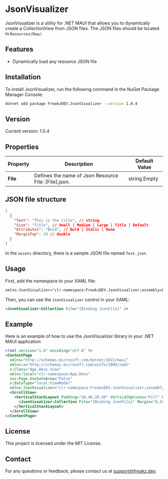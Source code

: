 # JsonVisualizer

JsonVisualizer is a utility for .NET MAUI that allows you to dynamically create a CollectionView from JSON files. The JSON files should be located in `Resources/Raw/`.

## Features

- Dynamically load any resource JSON file

## Installation

To install JsonVisualizer, run the following command in the NuGet Package Manager Console:

```sh
dotnet add package FreakzDEV.JsonVisualizer --version 1.0.4
```

## Version

Current version: 1.0.4

## Properties
| Property | Description | Default Value |
|----------|-------------|---------------|
| **File** | Defines the name of Json Resource File: [File].json. | string.Empty |

## JSON file structure
```json
[
  {
    "Text": "This is the title", // string
    "Size": "Title", // Small | Medium | Large | Title | Default
    "Attributes": "Bold", // Bold | Italic | None
    "MarginTop": 20 // double
  }
]
```

In the `assets` directory, there is a sample JSON file named `Test.json`.

## Usage

First, add the namespace to your XAML file:

```xml
xmlns:JsonVisualizer="clr-namespace:FreakzDEV.JsonVisualizer;assembly=FreakzDEV.JsonVisualizer"
```

Then, you can use the `JsonVisualizer` control in your XAML:

```xml
<JsonVisualizer:Collection File="{Binding JsonFile}" />
```

## Example

Here is an example of how to use the JsonVisualizer library in your .NET MAUI application:

```xml
<?xml version="1.0" encoding="utf-8" ?>
<ContentPage 
  xmlns="http://schemas.microsoft.com/dotnet/2021/maui"
  xmlns:x="http://schemas.microsoft.com/winfx/2009/xaml"
  x:Class="App.Devs.View"
  xmlns:local="clr-namespace:App.Devs"
  ios:Page.UseSafeArea="False"
  x:DataType="local:ViewModel"
  xmlns:JsonVisualizer="clr-namespace:FreakzDEV.JsonVisualizer;assembly=FreakzDEV.JsonVisualizer">
  <ScrollView>
    <VerticalStackLayout Padding="20,40,20,40" VerticalOptions="Fill" HorizontalOptions="Fill">
      <JsonVisualizer:Collection File="{Binding JsonFile}" Margin="0,20,0,0"/>
    </VerticalStackLayout>
  </ScrollView>
</ContentPage>
```

## License

This project is licensed under the MIT License.

## Contact

For any questions or feedback, please contact us at [support@freakz.dev](mailto:support@freakz.dev).